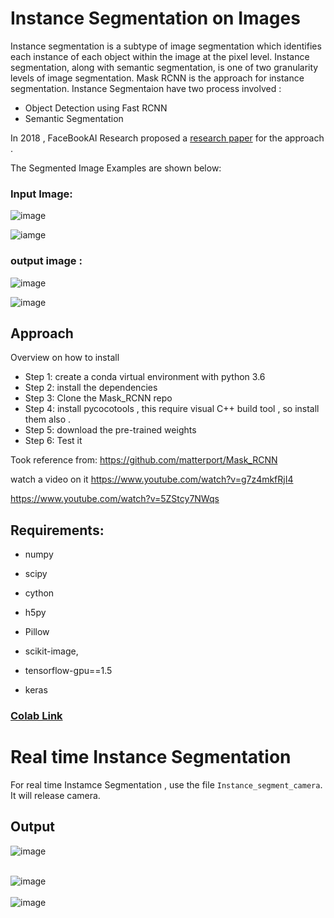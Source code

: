 # Instance Segmentation on Images
Instance segmentation is a subtype of image segmentation which identifies each instance of each object within the image at the pixel level. Instance segmentation, along with semantic segmentation, is one of two granularity levels of image segmentation.
Mask RCNN is the approach for instance segmentation. 
Instance Segmentaion have two process involved :
 *  Object Detection using Fast RCNN
 *  Semantic Segmentation
 
 In 2018 , FaceBookAI Research proposed a [research paper](https://arxiv.org/pdf/1703.06870.pdf) for the approach .
 
 The Segmented Image Examples are shown below:
 
 ### Input Image: 
 
 ![image](
https://github.com/Shweta0002/DeepPixel/blob/master/deeppixel/instance_segmen/Instance_segment_img/Input%20images/4410436637_7b0ca36ee7_z.jpg?raw=true
)

![iamge](https://github.com/Shweta0002/DeepPixel/blob/master/deeppixel/instance_segmen/Instance_segment_img/Input%20images/3651581213_f81963d1dd_z.jpg?raw=true
)
 
 ### output image :
 
 ![image](https://github.com/Shweta0002/DeepPixel/blob/master/deeppixel/instance_segmen/Instance_segment_img/Output%20Images/15.png?raw=true)

 ![image](https://github.com/Shweta0002/DeepPixel/blob/master/deeppixel/instance_segmen/Instance_segment_img/Output%20Images/11.png?raw=true
)


## Approach
Overview on how to install
* Step 1: create a conda virtual environment with python 3.6
* Step 2: install the dependencies
* Step 3: Clone the Mask_RCNN repo
* Step 4: install pycocotools , this require visual C++ build tool , so install them also .
* Step 5: download the pre-trained weights
* Step 6: Test it

Took reference from:
https://github.com/matterport/Mask_RCNN

watch a video on it https://www.youtube.com/watch?v=g7z4mkfRjI4

https://www.youtube.com/watch?v=5ZStcy7NWqs

## Requirements:
* numpy
* scipy
* cython
* h5py


* Pillow
* scikit-image, 
* tensorflow-gpu==1.5
* keras

### [Colab Link](https://colab.research.google.com/drive/186YyuvwprCAIBm0wPh_YLfqc2PKopGjg?authuser=1#scrollTo=S8MMMQBtWup4) 
 
 
# Real time Instance Segmentation

For real time Instamce Segmentation , use the file ``Instance_segment_camera``. It will release camera.

## Output

![image](https://github.com/Shweta0002/DeepPixel/blob/master/deeppixel/instance_segmen/Instance_segment_camera/output/op1.jpg?raw=true)
<br><br>

![image](https://github.com/Shweta0002/DeepPixel/blob/master/deeppixel/instance_segmen/Instance_segment_camera/output/OP2.jpg?raw=true)
<br><br>
![image](https://github.com/Shweta0002/DeepPixel/blob/master/deeppixel/instance_segmen/Instance_segment_camera/output/OP3.jpg?raw=true)

